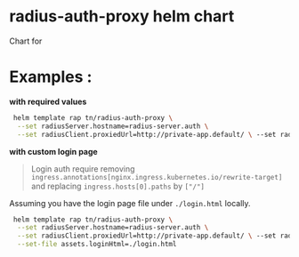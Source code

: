 # radius-auth-proxy helm chart

Chart for

# Examples :

**with required values**

```sh
 helm template rap tn/radius-auth-proxy \
  --set radiusServer.hostname=radius-server.auth \
  --set radiusClient.proxiedUrl=http://private-app.default/ \ --set radiusServer.secret=SfsQsd
```

**with custom login page**

> Login auth require removing `ingress.annotations[nginx.ingress.kubernetes.io/rewrite-target]` and replacing `ingress.hosts[0].paths` by `["/"]`

Assuming you have the login page file under `./login.html` locally.

```sh
 helm template rap tn/radius-auth-proxy \
  --set radiusServer.hostname=radius-server.auth \
  --set radiusClient.proxiedUrl=http://private-app.default/ \ --set radiusServer.secret=SfsQsd \
  --set-file assets.loginHtml=./login.html
```